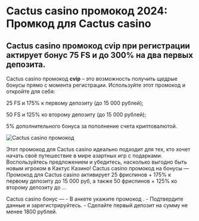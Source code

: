 # Cactus casino промокод 2024: Промкод для Сactus casino
## Сactus casino промокод cvip при регистрации актирует бонус 75 FS и до 300% на два первых депозита.

Cactus casino промокод **cvip** – это возможность получить щедрые бонусы прямо с момента регистрации. Используйте этот промокод и откройте для себя:

25 FS и 175% к первому депозиту (до 15 000 рублей);

50 FS и 125% ко второму депозиту (до 15 000 рублей);

5% дополнительного бонуса за пополнение счета криптовалютой.

![Cactus casino промокод](https://github.com/user-attachments/assets/1ee5a90e-2ca4-457b-9403-e784de867efb)

Этот промокод для Cactus casino идеально подходит для тех, кто хочет начать своё путешествие в мире азартных игр с подарками. Воспользуйтесь предложением и убедитесь, насколько выгодно быть новым игроком в Кактус Казино!
Cactus casino промокод на бонусы  — Промокод для Cactus casino активирует 25 фриспинов + 175% к первому депозиту до 15 000 руб, а также 50 фриспинов + 125% ко второму депозиту до ...

Cactus casino бонус — - В анкете укажите промокод . - Подтвердите данные и зарегистрируйтесь. - Сделайте первый депозит на сумму не менее 1800 рублей.
